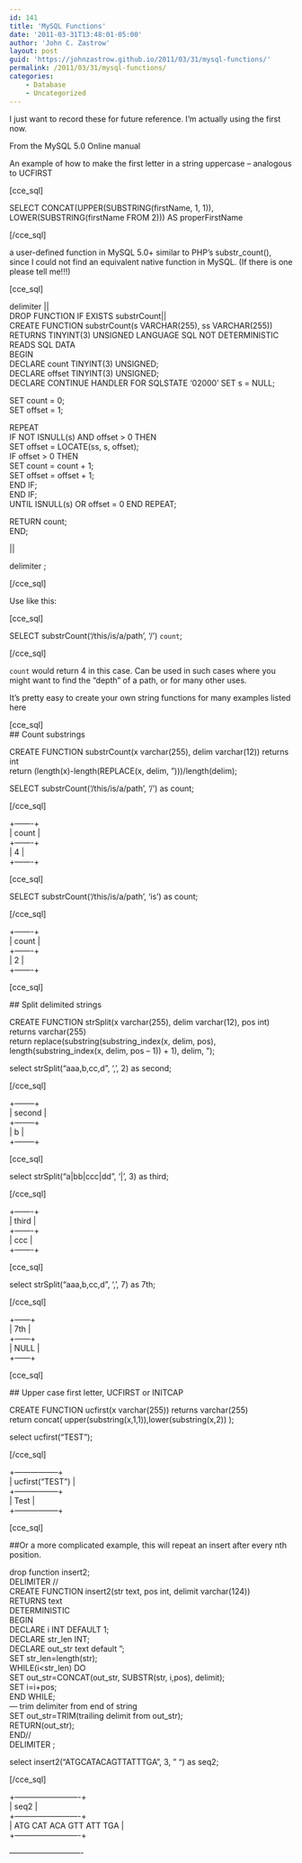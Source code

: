 ```yaml
---
id: 141
title: 'MySQL Functions'
date: '2011-03-31T13:48:01-05:00'
author: 'John C. Zastrow'
layout: post
guid: 'https://johnzastrow.github.io/2011/03/31/mysql-functions/'
permalink: /2011/03/31/mysql-functions/
categories:
    - Database
    - Uncategorized
---
```


I just want to record these for future reference. I’m actually using the first now.

From the MySQL 5.0 Online manual

An example of how to make the first letter in a string uppercase – analogous to UCFIRST

\[cce\_sql\]

SELECT CONCAT(UPPER(SUBSTRING(firstName, 1, 1)), LOWER(SUBSTRING(firstName FROM 2))) AS properFirstName

\[/cce\_sql\]

a user-defined function in MySQL 5.0+ similar to PHP’s substr\_count(), since I could not find an equivalent native function in MySQL. (If there is one please tell me!!!)

\[cce\_sql\]

delimiter ||  
DROP FUNCTION IF EXISTS substrCount||  
CREATE FUNCTION substrCount(s VARCHAR(255), ss VARCHAR(255)) RETURNS TINYINT(3) UNSIGNED LANGUAGE SQL NOT DETERMINISTIC READS SQL DATA  
BEGIN  
DECLARE count TINYINT(3) UNSIGNED;  
DECLARE offset TINYINT(3) UNSIGNED;  
DECLARE CONTINUE HANDLER FOR SQLSTATE ‘02000’ SET s = NULL;

SET count = 0;  
SET offset = 1;

REPEAT  
IF NOT ISNULL(s) AND offset &gt; 0 THEN  
SET offset = LOCATE(ss, s, offset);  
IF offset &gt; 0 THEN  
SET count = count + 1;  
SET offset = offset + 1;  
END IF;  
END IF;  
UNTIL ISNULL(s) OR offset = 0 END REPEAT;

RETURN count;  
END;

||

delimiter ;

\[/cce\_sql\]

Use like this:

\[cce\_sql\]

SELECT substrCount(‘/this/is/a/path’, ‘/’) `count`;

\[/cce\_sql\]

`count` would return 4 in this case. Can be used in such cases where you might want to find the “depth” of a path, or for many other uses.

It’s pretty easy to create your own string functions for many examples listed here

\[cce\_sql\]  
\## Count substrings

CREATE FUNCTION substrCount(x varchar(255), delim varchar(12)) returns int  
return (length(x)-length(REPLACE(x, delim, ”)))/length(delim);

SELECT substrCount(‘/this/is/a/path’, ‘/’) as count;

\[/cce\_sql\]

+——-+  
| count |  
+——-+  
| 4 |  
+——-+

\[cce\_sql\]

SELECT substrCount(‘/this/is/a/path’, ‘is’) as count;

\[/cce\_sql\]

+——-+  
| count |  
+——-+  
| 2 |  
+——-+

\[cce\_sql\]

\## Split delimited strings

CREATE FUNCTION strSplit(x varchar(255), delim varchar(12), pos int) returns varchar(255)  
return replace(substring(substring\_index(x, delim, pos), length(substring\_index(x, delim, pos – 1)) + 1), delim, ”);

select strSplit(“aaa,b,cc,d”, ‘,’, 2) as second;

\[/cce\_sql\]

+——–+  
| second |  
+——–+  
| b |  
+——–+

\[cce\_sql\]

select strSplit(“a|bb|ccc|dd”, ‘|’, 3) as third;

\[/cce\_sql\]

+——-+  
| third |  
+——-+  
| ccc |  
+——-+

\[cce\_sql\]

select strSplit(“aaa,b,cc,d”, ‘,’, 7) as 7th;

\[/cce\_sql\]

+——+  
| 7th |  
+——+  
| NULL |  
+——+

\[cce\_sql\]

\## Upper case first letter, UCFIRST or INITCAP

CREATE FUNCTION ucfirst(x varchar(255)) returns varchar(255)  
return concat( upper(substring(x,1,1)),lower(substring(x,2)) );

select ucfirst(“TEST”);

\[/cce\_sql\]

+—————–+  
| ucfirst(“TEST”) |  
+—————–+  
| Test |  
+—————–+

\[cce\_sql\]

\##Or a more complicated example, this will repeat an insert after every nth position.

drop function insert2;  
DELIMITER //  
CREATE FUNCTION insert2(str text, pos int, delimit varchar(124))  
RETURNS text  
DETERMINISTIC  
BEGIN  
DECLARE i INT DEFAULT 1;  
DECLARE str\_len INT;  
DECLARE out\_str text default ”;  
SET str\_len=length(str);  
WHILE(i&lt;str\_len) DO  
SET out\_str=CONCAT(out\_str, SUBSTR(str, i,pos), delimit);  
SET i=i+pos;  
END WHILE;  
— trim delimiter from end of string  
SET out\_str=TRIM(trailing delimit from out\_str);  
RETURN(out\_str);  
END//  
DELIMITER ;

select insert2(“ATGCATACAGTTATTTGA”, 3, ” “) as seq2;

\[/cce\_sql\]

+————————-+  
| seq2 |  
+————————-+  
| ATG CAT ACA GTT ATT TGA |  
+————————-+

—————————-

